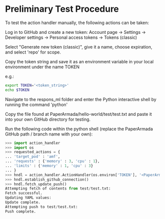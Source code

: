 # Preliminary Test Procedure

To test the action handler manually, the following actions can be taken:

Log in to GitHub and create a new token:
Account page -> Settings -> Developer settings -> Personal access tokens -> Tokens (classic)

Select "Generate new token (classic)", give it a name, choose expiration, and select 'repo' for scope.

Copy the token string and save it as an environment variable in your local environment under the name TOKEN

e.g.:
```bash
export TOKEN='<token_string>'
echo $TOKEN
```
Navigate to the respons_ml folder and enter the Python interactive shell by running the command 'python'

Copy the file found at PaperArmada/hello-world/test/test.txt and paste it into your own GitHub directory for testing.

Run the following code within the python shell (replace the PaperArmada GitHub path / branch name with your own):

```Python
>>> import action_handler
>>> import os
>>> requested_actions = {
... 'target_pod' : 'amf',
... 'requests' : {'memory' : 3, 'cpu' : 1},
... 'limits' : {'memory' : 1, 'cpu' : 3}
... }
>>> hndl = action_handler.ActionHandler(os.environ['TOKEN'], '<PaperArmada/hello-world/test/test.txt>', 'master', requested_actions)
>>> hndl.establish_github_connection()
>>> hndl.fetch_update_push()
Attempting fetch of contents from test/test.txt:
Fetch successful.
Updating YAML values:
Update complete.
Attempting push to test/test.txt:
Push complete.
```